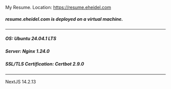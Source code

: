 My Resume. Location: https://resume.eheidel.com

##### resume.eheidel.com is deployed on a virtual machine.
***
##### OS: Ubuntu 24.04.1 LTS
##### Server: Nginx 1.24.0
##### SSL/TLS Certification: Certbot 2.9.0
***
NextJS 14.2.13
